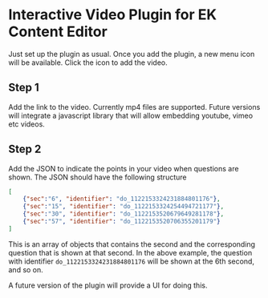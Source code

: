 # Interactive Video Plugin for EK Content Editor

Just set up the plugin as usual. Once you add the plugin, a new menu icon will be available. Click the icon to add the video. 

## Step 1
Add the link to the video. Currently mp4 files are supported. Future versions will integrate a javascript library that will allow embedding youtube, vimeo etc videos.

## Step 2
Add the JSON to indicate the points in your video when questions are shown. The JSON should have the following structure

```json
[
	{"sec":"6", "identifier": "do_1122153324231884801176"},
	{"sec":"15", "identifier": "do_1122153324254494721177"},
	{"sec":"30", "identifier": "do_1122153520679649281178"},
	{"sec":"57", "identifier": "do_1122153520706355201179"}
]
```

This is an array of objects that contains the second and the corresponding question that is shown at that second. In the above example, the question with identifier `do_1122153324231884801176` will be shown at the 6th second, and so on.

A future version of the plugin will provide a UI for doing this. 
